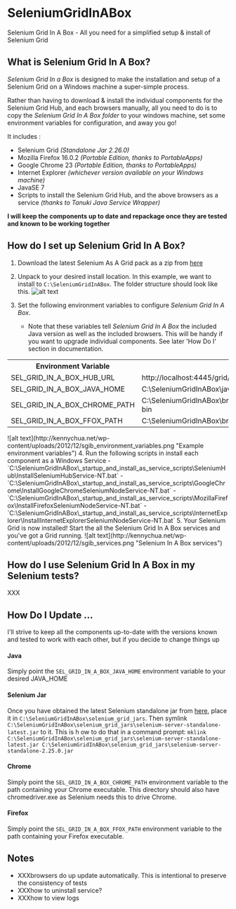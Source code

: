 SeleniumGridInABox
==================

Selenium Grid In A Box - All you need for a simplified setup &amp; install of Selenium Grid

What is Selenium Grid In A Box?
--------------------------------
_Selenium Grid In a Box_ is designed to make the installation and setup of a Selenium Grid on a Windows machine a super-simple process.

Rather than having to download & install the individual components for the Selenium Grid Hub, and each browsers manually, all you need to do is to copy the _Selenium Grid In A Box folder_ to your windows machine, set some environment variables for configuration, and away you go!

It includes :
- Selenium Grid _(Standalone Jar 2.26.0)_
- Mozilla Firefox 16.0.2 _(Portable Edition, thanks to PortableApps)_
- Google Chrome 23 _(Portable Edition, thanks to PortableApps)_
- Internet Explorer _(whichever version available on your Windows machine)_
- JavaSE 7
- Scripts to install the Selenium Grid Hub, and the above browsers as a service _(thanks to Tanuki Java Service Wrapper)_

__I will keep the components up to date and repackage once they are tested and known to be working together__

How do I set up Selenium Grid In A Box?
---------------------------------------
1. Download the latest Selenium As A Grid pack as a zip from [here](https://github.com/kennychua/SeleniumGridInABox/downloads)

2. Unpack to your desired install location. In this example, we want to install to
	`C:\SeleniumGridInABox`.
The folder structure should look like this.
![alt text](http://kennychua.net/wp-content/uploads/2012/12/sgib_unpacked_folder_structure.png "Unpacked folder structure")
3. Set the following environment variables to configure _Selenium Grid In A Box_. 
	- Note that these variables tell _Selenium Grid In A Box_ the included Java version as well as the included browsers. This will be handy if you want to upgrade individual components. See later 'How Do I' section in documentation.
<table>
  <tr>
    <th>Environment Variable</th>
    <th>Example</th>
  </tr>
  <tr>
    <td>SEL_GRID_IN_A_BOX_HUB_URL</td>
    <td>http://localhost:4445/grid/register</td>
  </tr>
  <tr>
    <td>SEL_GRID_IN_A_BOX_JAVA_HOME</td>
    <td>C:\SeleniumGridInABox\java\jre7</td>
  </tr>
  <tr>
    <td>SEL_GRID_IN_A_BOX_CHROME_PATH</td>
    <td>C:\SeleniumGridInABox\browsers\GoogleChrome23Portable\App\Chrome-bin</td>
  </tr>
  <tr>
    <td>SEL_GRID_IN_A_BOX_FFOX_PATH</td>
    <td>C:\SeleniumGridInABox\browsers\Firefox16.0.2Portable\App\Firefox</td>
  </tr>
</table>
![alt text](http://kennychua.net/wp-content/uploads/2012/12/sgib_environment_variables.png "Example environment variables")
4. Run the following scripts in install each component as a Windows Service
	- `C:\SeleniumGridInABox\_startup_and_install_as_service_scripts\SeleniumHub\InstallSeleniumHubService-NT.bat`
	- `C:\SeleniumGridInABox\_startup_and_install_as_service_scripts\GoogleChrome\InstallGoogleChromeSeleniumNodeService-NT.bat`
	- `C:\SeleniumGridInABox\_startup_and_install_as_service_scripts\MozillaFirefox\InstallFirefoxSeleniumNodeService-NT.bat`
	- `C:\SeleniumGridInABox\_startup_and_install_as_service_scripts\InternetExplorer\InstallInternetExplorerSeleniumNodeService-NT.bat`
5. Your Selenium Grid is now installed! Start the all the Selenium Grid In A Box services and you've got a Grid running.
![alt text](http://kennychua.net/wp-content/uploads/2012/12/sgib_services.png "Selenium In A Box services")

How do I use Selenium Grid In A Box in my Selenium tests?
------------------------------------------------------------
XXX

How Do I Update …
------------------------------------------------------------
I'll strive to keep all the components up-to-date with the versions known and tested to work with each other, but if you decide to change things up
#### Java
Simply point the `SEL_GRID_IN_A_BOX_JAVA_HOME` environment variable to your desired JAVA_HOME
#### Selenium Jar
Once you have obtained the latest Selenium standalone jar from [here](http://code.google.com/p/selenium/downloads/list), place it in `C:\SeleniumGridInABox\selenium_grid_jars`. Then symlink `C:\SeleniumGridInABox\selenium_grid_jars\selenium-server-standalone-latest.jar` to it. This is h	ow to do that in a command prompt:
`mklink C:\SeleniumGridInABox\selenium_grid_jars\selenium-server-standalone-latest.jar C:\SeleniumGridInABox\selenium_grid_jars\selenium-server-standalone-2.25.0.jar`
#### Chrome
Simply point the `SEL_GRID_IN_A_BOX_CHROME_PATH` environment variable to the path containing your Chrome executable. This directory should also have chromedriver.exe as Selenium needs this to drive Chrome.
#### Firefox
Simply point the `SEL_GRID_IN_A_BOX_FFOX_PATH` environment variable to the path containing your Firefox executable. 


Notes
------
- XXXbrowsers do up update automatically. This is intentional to preserve the consistency of tests
- XXXhow to uninstall service?
- XXXhow to view logs
